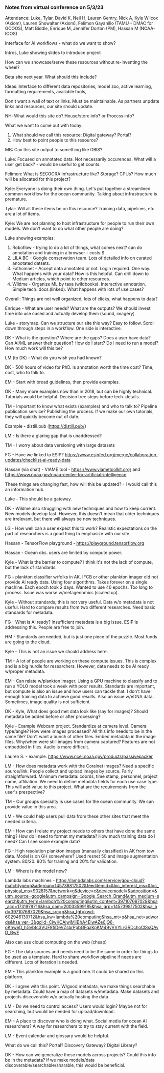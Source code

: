 ### Notes from virtual conference on 5/3/23
Attendance: Luke, Tylar, David K, Neil H, Lauren Gentry, Nick A, Kyle Wilcox (Axiom), Lauren Showalter (Axiom), Felimon Gayanillo (TAMU - DMAC for GCOOS), Matt Biddle, Enrique M, Jennifer Dorton (PM), Hassan M (NOAA-IOOS) 

Interface for AI workflows - what do we want to show? 

Intros, Luke showing slides to introduce project

How can we showcase/serve these resources without re-inventing the wheel?

Beta site next year. What should this include?

Ideas: Interface to different data repositories, model zoo, active learning, formatting requirements, available tools, 

Don't want a wall of text or links. Must be maintainable. As partners unpdate links and resources, our site should update.

NH: What would this site do? House/store info? or Process info? 

What we want to come out with today: 
1. What should we call this resource: Digital gateway? Portal? 
2. How best to point people to this resource?

MB: Can this site output to something like OBIS?

Luke: Focused on annotated data. Not necessarily occurences. What will a user get back? - would be useful to get counts.

Felimon: What is SECOORA infrastructure like? Storage? GPUs? How much will be allocated for this project?

Kyle: Everyone is doing their own thing. Let's put together a streamlined common workflow for the ocean community. Talking about infrastructure is premature.

Tylar: Will all these items be on this resource? Training data, pipelines, etc are a lot of items. 

Kyle: We are not plannng to host infrastructure for people to run their own models. We don't want to do what other people are doing?

Luke showing examples: 
1. Roboflow - trying to do a lot of things, what comes next? can do annotation and training in a browser - costs $
2. LILA BC - Google conservation team. Lots of detailed info on curated anootated datsets.
3. Fathomnet - Accept data annotated or not. Login required. One way. What happens with your data? How is this helpful. Can drill down to Medium articles, which point to other resources.
4. Wildme - Organize ML by taxa (wildbooks). Interactive annotation. Simple tech. docs.(linked). What happens with lots of use cases?

Overall: Things are not well organized, lots of clicks, what happens to data?

Enrique - What are user needs? What are the outputs? We should invest time into use cased and actually develop them (sound, imagery)

Luke - storymap. Can we structure our site this way? Easy to follow. Scroll down through steps in a workflow. One side is interactive.

DK - What is the question? Where are the gaps? Does a user have data? Can AI/ML answer their question? How do I start? Do I need to run a model? How much work will this be?

LM (to DK) - What do you wish you had known?

DK - 500 hours of video for PhD. Is annotation worth the time cost? Time, cost, who to talk to.

EM - Start with broad guidelines, then provide examples. 

DK - Many more examples now than in 2018, but can be highly technical. Tutorials would be helpful. Decision tree steps before tech. details.

TM - Important to know what exists (examples) and who to talk to? Pipeline publication service? Publishing the process. If we make our own tutorials, they will quickly become out of date.

Example - distill.pub (https://distill.pub/)

LM - Is there a glaring gap that is unaddressed? 

TM - I worry about data versioning with large datasets

FG - Have we linked to ESIP? https://www.esipfed.org/merge/collaboration-updates/checklist-ai-ready-data

Hassan (via chat) - VIAME tool - https://www.viametoolkit.org/ and https://www.noaa.gov/noaa-center-for-artificial-intelligence

These things are changing fast, how will this be updated? - I would call this an information hub.

Luke - This should be a gateway.

DK - Wildme also struggling with new techniques and how to keep current. New models  develop fast. However, this doesn't mean that older techniques are irrelevant, but there will always be new techniques.

LG - How well can a user expect this to work? Realistic expectations on the part of researchers is a good thing to emphasize with our site.

Hassan - TensorFlow playground - https://playground.tensorflow.org

Hassan - Ocean obs. users are limited by compute power. 

Kyle - What is the barrier to compute? I think it's not the lack of compute, but the lack of standards.

FG - plankton classifier w/folks in AK. IFCB or other plankton imager did not provide AI ready data. Using four algorithms. Takes forever on a single machine. Each epoch took 2 days. Wanted to use 40 epochs. Too long to process. Issue was worse w/metagenomics (scaled up).

Kyle - Without standards, this is not very useful. Data w/o metadata is not useful. Hard to compare results from two different researches. Need basic standards for metadata. 

FG - What is AI ready? Insufficient metadata is a big issue. ESIP is addressing this. People are free to join. 

HM - Standards are needed, but is just one piece of the puzzle. Most funds are going to the cloud.

Kyle - This is not an issue we should address here.

TM - A lot of people are working on these compute issues. This is complex and is a big hurdle for researchers. However, data needs to be AI ready w/proper metadata.

EM - Can relate w/plankton imager. Using a GPU machine to classify and to run a YOLO model took a week with poor results. Standards are important, but compute is also an issue and how users can tackle that. I don't have enough training data to achieve good results. Also an issue w/eDNA data. Sometimes, image quality is not sufficient.

DK - Kyle, What does good met data look like (say for images)? Should metadata be added before or after processing? 

Kyle - Example Webcam project. Standardize at camera level. Camera type/angle? How were images processed? All this info needs to be in the same file? Don't want a bunch of other files. Embed metadata in the image files. Why/when were still images from camera captured? Features are not embedded in files. Audio is more difficult. 

Lauren S. - example. https://www.ncei.noaa.gov/products/passivepacker

LM - How does metadata work with the Coralnet images? Need a specific source/link. People collect and upload images by source. Fairly straightforward. Minimum metadata: coords, time stamp, personnel, project name, affiliation. We need to define metadata fields for each use case type. This will add value to this project. What are the requirements from the user's prespective? 

TM - Our groups specialty is use cases for the ocean community. We can provide value in this area.

LM - We could help users pull data from these other sites that meet the needed criteria. 

EM - How can I relate my project needs to others that have done the same thing? How do I need to format my metadata? How much training data do I need? Can I see some example data? 

FG - High resolution plankton images (manually classified) in AK from tow data. Model is on GH somewhere? Used resnet 50 and image augmentation system. 80/20. 80% for training and 20% for validation.

LM - Where is the model now?

Lambda labs machines - https://lambdalabs.com/service/gpu-cloud?matchtype=p&adgroup=145739817502&feeditemid=&loc_interest_ms=&loc_physical_ms=9028157&network=g&device=c&devicemodel=&adposition=&utm_source=google&utm_campaign=Google_Search_Brand&utm_medium=search&utm_term=lambda%20computing&utm_content=397107687029&hsa_acc=1731978716&hsa_cam=20033599185&hsa_grp=145739817502&hsa_ad=397107687029&hsa_src=g&hsa_tgt=kwd-602946130712&hsa_kw=lambda%20computing&hsa_mt=p&hsa_net=adwords&hsa_ver=3&gclid=CjwKCAjwjMiiBhA4EiwAZe6jQ6-oKhweD_hGvbtc3VUF8fiDeVZsbrPpbGFqaKpKM49vVVYLrGRDchoClSsQAvD_BwE

Also can use cloud computing on the web (cheap)

FG - The data sources and needs need to be the same in order for things to be used as a template. Hard to share workflow pipeline if needs are different. Lots of iteration is needed. 

EM - This plankton example is a good one. It could be shared on this platform.

DK - I agree with this point. W/good metadata, we make things searchable by metadata. Could have a map of datasets w/metadata. Make datasets and projects discoverable w/o actually hosting the data. 

LM - Do we need to control access? Users would login? Maybe not for searching, but would be needed for upload/download.

EM - A place to discover who is doing what. Social media for ocean AI researchers? A way for researchers to try to stay current with the field.

LM - Event calendar and glossary would be helpful. 

What do we call this? Portal? Discovery Gateway? Digital Library?

DK - How can we generalize these models across projects? Could this info be in the metadata? If we make models/data discoverable/searchable/sharable, this would be beneficial. 
